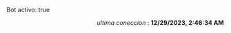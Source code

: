 <p>Bot activo: true</p>
<p align="right"><i>ultima coneccion</i> : <b>12/29/2023, 2:46:34 AM</b></p>

